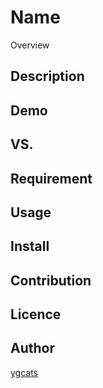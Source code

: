 Name
====

Overview

## Description

## Demo

## VS. 

## Requirement

## Usage

## Install

## Contribution

## Licence

## Author

[ygcats](https://github.com/ygcats)